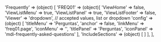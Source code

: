 <!-- IDEAL CONFIGURATION FOR THE MODEL -->

'Frequently' => (object) [
    'FREQ01' => (object)[
        'ViewHome' => false,
        'ViewListMenu' => true,
        'ViewListPanel' => true,
        'ViewListFooter' => false,
        'Viewer' => 'dropdown', // accepted values, list or dropdown
        'config' => (object) [
            'titleMenu' => 'Perguntas',
            'anchor' =>  false,
            'linkMenu' => 'freq01.page',
            'iconMenu' => '',
            'titlePanel' => 'Perguntas',
            'iconPanel' => 'mdi-frequently-asked-questions'
        ],
        'IncludeSections' => (object) [
        ]
    ],
],

